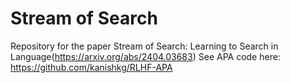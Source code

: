 # Stream of Search
Repository for the paper Stream of Search: Learning to Search in Language(https://arxiv.org/abs/2404.03683)
See APA code here: https://github.com/kanishkg/RLHF-APA


